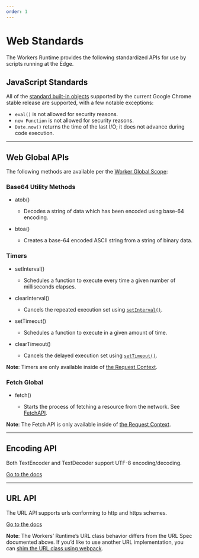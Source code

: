 ```yaml
---
order: 1
---
```


# Web Standards
The Workers Runtime provides the following standardized APIs for use by scripts running at the Edge.

## JavaScript Standards

All of the [standard built-in objects](https://developer.mozilla.org/en-US/docs/Web/JavaScript/Reference) supported by the current Google Chrome stable release are supported, with a few notable exceptions:

- `eval()` is not allowed for security reasons.
- `new Function` is not allowed for security reasons.
- `Date.now()` returns the time of the last I/O; it does not advance during code execution.
--------------------------------

## Web Global APIs

The following methods are available per the [Worker Global Scope](https://developer.mozilla.org/en-US/docs/Web/API/WorkerGlobalScope):

### Base64 Utility Methods

<Definitions>

- <TypeLink href="https://developer.mozilla.org/en-US/docs/Web/API/WindowOrWorkerGlobalScope/atob">atob()</TypeLink>
  
  - Decodes a string of data which has been encoded using base-64 encoding.
- <TypeLink href="https://developer.mozilla.org/en-US/docs/Web/API/WindowOrWorkerGlobalScope/btoa">btoa()</TypeLink>
  
  - Creates a base-64 encoded ASCII string from a string of binary data.

</Definitions>

### Timers

<Definitions>

- <TypeLink href="https://developer.mozilla.org/en-US/docs/Web/API/WindowOrWorkerGlobalScope/setInterval">setInterval()</TypeLink>
  
  - Schedules a function to execute every time a given number of milliseconds elapses.

- <TypeLink href="https://developer.mozilla.org/en-US/docs/Web/API/WindowOrWorkerGlobalScope/clearInterval">clearInterval()</TypeLink>

  - Cancels the repeated execution set using [`setInterval()`](https://developer.mozilla.org/en-US/docs/Web/API/WindowOrWorkerGlobalScope/setInterval).


- <TypeLink href="https://developer.mozilla.org/en-US/docs/Web/API/WindowOrWorkerGlobalScope/setTimeout">setTimeout()</TypeLink>

  - Schedules a function to execute in a given amount of time.
- <TypeLink href="https://developer.mozilla.org/en-US/docs/Web/API/WindowOrWorkerGlobalScope/clearTimeout">clearTimeout()</TypeLink>

  - Cancels the delayed execution set using [`setTimeout()`](https://developer.mozilla.org/en-US/docs/Web/API/WindowOrWorkerGlobalScope/setTimeout).

</Definitions>

<Aside>

__Note__: Timers are only available inside of [the Request Context](/about/tips/request-context).

</Aside>

### Fetch Global

<Definitions>

- <TypeLink href="https://developer.mozilla.org/en-US/docs/Web/API/WindowOrWorkerGlobalScope/fetch">fetch()</TypeLink>
  
  - Starts the process of fetching a resource from the network. See [FetchAPI](/reference/apis/fetch/). 

</Definitions>

<Aside>

__Note__: The Fetch API is only available inside of [the Request Context](/about/tips/request-context).

</Aside>

--------------------------------

## Encoding API

Both TextEncoder and TextDecoder support UTF-8 encoding/decoding.

[Go to the docs](https://developer.mozilla.org/en-US/docs/Web/API/Encoding_API)

--------------------------------

## URL API

The URL API supports urls conforming to http and https schemes.

[Go to the docs](https://developer.mozilla.org/en-US/docs/Web/API/URL)

<Aside>

__Note__: The Workers’ Runtime’s URL class behavior differs from the URL Spec documented above. If you’d like to use another URL implementation, you can [shim the URL class using webpack](/tooling/wrangler/webpack/#shimming-globals).

</Aside>